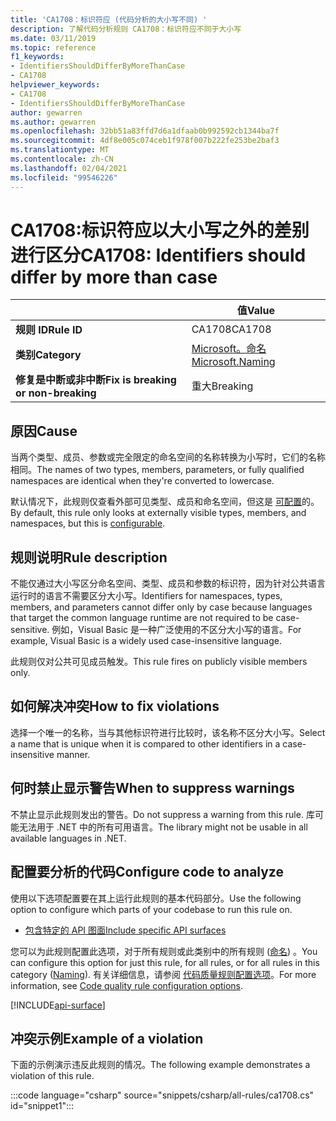 ```yaml
---
title: 'CA1708：标识符应 (代码分析的大小写不同) '
description: 了解代码分析规则 CA1708：标识符应不同于大小写
ms.date: 03/11/2019
ms.topic: reference
f1_keywords:
- IdentifiersShouldDifferByMoreThanCase
- CA1708
helpviewer_keywords:
- CA1708
- IdentifiersShouldDifferByMoreThanCase
author: gewarren
ms.author: gewarren
ms.openlocfilehash: 32bb51a83ffd7d6a1dfaab0b992592cb1344ba7f
ms.sourcegitcommit: 4df8e005c074ceb1f978f007b222fe253be2baf3
ms.translationtype: MT
ms.contentlocale: zh-CN
ms.lasthandoff: 02/04/2021
ms.locfileid: "99546226"
---
```

# <a name="ca1708-identifiers-should-differ-by-more-than-case"></a><span data-ttu-id="78934-103">CA1708:标识符应以大小写之外的差别进行区分</span><span class="sxs-lookup"><span data-stu-id="78934-103">CA1708: Identifiers should differ by more than case</span></span>

| | <span data-ttu-id="78934-104">值</span><span class="sxs-lookup"><span data-stu-id="78934-104">Value</span></span> |
|-|-|
| <span data-ttu-id="78934-105">**规则 ID**</span><span class="sxs-lookup"><span data-stu-id="78934-105">**Rule ID**</span></span> |<span data-ttu-id="78934-106">CA1708</span><span class="sxs-lookup"><span data-stu-id="78934-106">CA1708</span></span>|
| <span data-ttu-id="78934-107">**类别**</span><span class="sxs-lookup"><span data-stu-id="78934-107">**Category**</span></span> |[<span data-ttu-id="78934-108">Microsoft。命名</span><span class="sxs-lookup"><span data-stu-id="78934-108">Microsoft.Naming</span></span>](naming-warnings.md)|
| <span data-ttu-id="78934-109">**修复是中断或非中断**</span><span class="sxs-lookup"><span data-stu-id="78934-109">**Fix is breaking or non-breaking**</span></span> |<span data-ttu-id="78934-110">重大</span><span class="sxs-lookup"><span data-stu-id="78934-110">Breaking</span></span>|

## <a name="cause"></a><span data-ttu-id="78934-111">原因</span><span class="sxs-lookup"><span data-stu-id="78934-111">Cause</span></span>

<span data-ttu-id="78934-112">当两个类型、成员、参数或完全限定的命名空间的名称转换为小写时，它们的名称相同。</span><span class="sxs-lookup"><span data-stu-id="78934-112">The names of two types, members, parameters, or fully qualified namespaces are identical when they're converted to lowercase.</span></span>

<span data-ttu-id="78934-113">默认情况下，此规则仅查看外部可见类型、成员和命名空间，但这是 [可配置](#configure-code-to-analyze)的。</span><span class="sxs-lookup"><span data-stu-id="78934-113">By default, this rule only looks at externally visible types, members, and namespaces, but this is [configurable](#configure-code-to-analyze).</span></span>

## <a name="rule-description"></a><span data-ttu-id="78934-114">规则说明</span><span class="sxs-lookup"><span data-stu-id="78934-114">Rule description</span></span>

<span data-ttu-id="78934-115">不能仅通过大小写区分命名空间、类型、成员和参数的标识符，因为针对公共语言运行时的语言不需要区分大小写。</span><span class="sxs-lookup"><span data-stu-id="78934-115">Identifiers for namespaces, types, members, and parameters cannot differ only by case because languages that target the common language runtime are not required to be case-sensitive.</span></span> <span data-ttu-id="78934-116">例如，Visual Basic 是一种广泛使用的不区分大小写的语言。</span><span class="sxs-lookup"><span data-stu-id="78934-116">For example, Visual Basic is a widely used case-insensitive language.</span></span>

<span data-ttu-id="78934-117">此规则仅对公共可见成员触发。</span><span class="sxs-lookup"><span data-stu-id="78934-117">This rule fires on publicly visible members only.</span></span>

## <a name="how-to-fix-violations"></a><span data-ttu-id="78934-118">如何解决冲突</span><span class="sxs-lookup"><span data-stu-id="78934-118">How to fix violations</span></span>

<span data-ttu-id="78934-119">选择一个唯一的名称，当与其他标识符进行比较时，该名称不区分大小写。</span><span class="sxs-lookup"><span data-stu-id="78934-119">Select a name that is unique when it is compared to other identifiers in a case-insensitive manner.</span></span>

## <a name="when-to-suppress-warnings"></a><span data-ttu-id="78934-120">何时禁止显示警告</span><span class="sxs-lookup"><span data-stu-id="78934-120">When to suppress warnings</span></span>

<span data-ttu-id="78934-121">不禁止显示此规则发出的警告。</span><span class="sxs-lookup"><span data-stu-id="78934-121">Do not suppress a warning from this rule.</span></span> <span data-ttu-id="78934-122">库可能无法用于 .NET 中的所有可用语言。</span><span class="sxs-lookup"><span data-stu-id="78934-122">The library might not be usable in all available languages in .NET.</span></span>

## <a name="configure-code-to-analyze"></a><span data-ttu-id="78934-123">配置要分析的代码</span><span class="sxs-lookup"><span data-stu-id="78934-123">Configure code to analyze</span></span>

<span data-ttu-id="78934-124">使用以下选项配置要在其上运行此规则的基本代码部分。</span><span class="sxs-lookup"><span data-stu-id="78934-124">Use the following option to configure which parts of your codebase to run this rule on.</span></span>

- [<span data-ttu-id="78934-125">包含特定的 API 图面</span><span class="sxs-lookup"><span data-stu-id="78934-125">Include specific API surfaces</span></span>](#include-specific-api-surfaces)

<span data-ttu-id="78934-126">您可以为此规则配置此选项，对于所有规则或此类别中的所有规则 ([命名](naming-warnings.md)) 。</span><span class="sxs-lookup"><span data-stu-id="78934-126">You can configure this option for just this rule, for all rules, or for all rules in this category ([Naming](naming-warnings.md)).</span></span> <span data-ttu-id="78934-127">有关详细信息，请参阅 [代码质量规则配置选项](../code-quality-rule-options.md)。</span><span class="sxs-lookup"><span data-stu-id="78934-127">For more information, see [Code quality rule configuration options](../code-quality-rule-options.md).</span></span>

[!INCLUDE[api-surface](~/includes/code-analysis/api-surface.md)]

## <a name="example-of-a-violation"></a><span data-ttu-id="78934-128">冲突示例</span><span class="sxs-lookup"><span data-stu-id="78934-128">Example of a violation</span></span>

<span data-ttu-id="78934-129">下面的示例演示违反此规则的情况。</span><span class="sxs-lookup"><span data-stu-id="78934-129">The following example demonstrates a violation of this rule.</span></span>

:::code language="csharp" source="snippets/csharp/all-rules/ca1708.cs" id="snippet1":::

